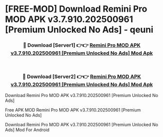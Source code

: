 # [FREE-MOD] Download Remini Pro MOD APK v3.7.910.202500961 [Premium Unlocked No Ads] - qeuni


<div align="center">
<h3>🔴 Download [Server1] 👉👉 <a href="https://apk-comot.site?title=Remini_Pro_MOD_APK_v3.7.910.202500961_[Premium_Unlocked_No_Ads]">Remini Pro MOD APK v3.7.910.202500961 [Premium Unlocked No Ads] Mod Apk</a></h3><br>

<h3>🔴 Download [Server2] 👉👉 <a href="https://apk-comot.site?title=Remini_Pro_MOD_APK_v3.7.910.202500961_[Premium_Unlocked_No_Ads]">Remini Pro MOD APK v3.7.910.202500961 [Premium Unlocked No Ads] Mod Apk</a></h3>
</div>



Download Remini Pro MOD APK v3.7.910.202500961 [Premium Unlocked No Ads] 

Free APK MOD Remini Pro MOD APK v3.7.910.202500961 [Premium Unlocked No Ads] 

Download Remini Pro MOD APK v3.7.910.202500961 [Premium Unlocked No Ads] Mod For Android
